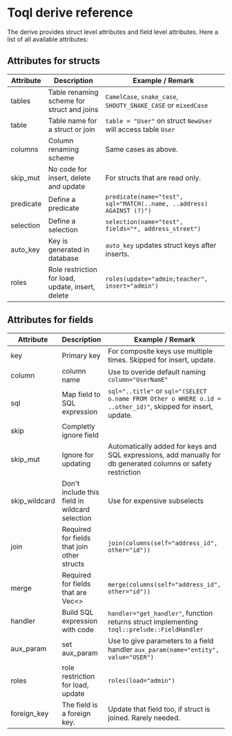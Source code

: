 # Toql derive reference

The derive provides struct level attributes and field level attributes. Here a list of all available attributes:

## Attributes for structs

Attribute | Description                             | Example / Remark
---- |---| ---|
tables  |   Table renaming scheme for struct and joins |  `CamelCase`, `snake_case`, `SHOUTY_SNAKE_CASE` or `mixedCase`
table | Table name for a struct or join | `table = "User"` on struct `NewUser` will access table `User`
columns        | Column renaming scheme | Same cases as above.
skip_mut |No code for insert, delete and update | For structs that are read only.
predicate |  Define a predicate | `predicate(name="test", sql="MATCH(..name, ..address) AGAINST (?)")` 
selection |  Define a selection | `selection(name="test", fields="*, address_street")` 
auto_key | Key is generated in database | `auto_key` updates struct keys after inserts.
roles  |  Role restriction for load, update, insert, delete | `roles(update="admin;teacher", insert="admin")`

## Attributes for fields  

Attribute | Description | Example / Remark
---- |---| ---|
key| Primary key  |  For composite keys use multiple times. Skipped for insert, update.
column | column name | Use to overide default naming `column="UserNamE"`
sql | Map field to SQL expression | `sql="..title"` or `sql="(SELECT o.name FROM Other o WHERE o.id = ..other_id)"`, skipped for insert, update.
skip | Completly ignore field
skip_mut | Ignore for updating | Automatically added for keys and SQL expressions, add manually for db generated columns or safety restriction
skip_wildcard | Don't include this field in wildcard selection | Use for expensive subselects
join | Required for fields that join other structs  | `join(columns(self="address_id", other="id"))`
merge |Required for fields that are Vec<>  | `merge(columns(self="address_id", other="id"))`
handler | Build SQL expression with code | `handler="get_handler"`, function returns struct implementing `toql::prelude::FieldHandler` 
aux_param| set aux_param | Use to give parameters to a field handler `aux_param(name="entity", value="USER")`
roles |  role restriction for load, update |   `roles(load="admin")`
foreign_key | The field is a foreign key. | Update that field too, if struct is joined. Rarely needed.












